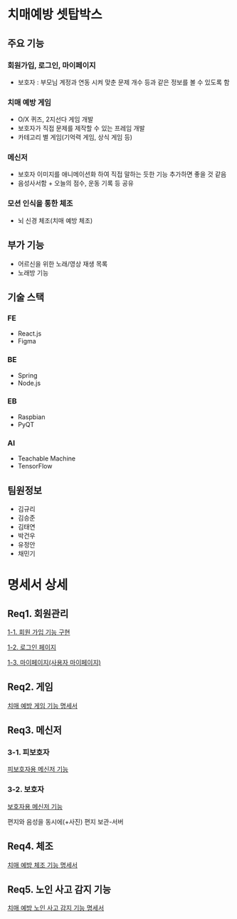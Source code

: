 # 치매예방 셋탑박스

## 주요 기능
### 회원가입, 로그인, 마이페이지
- 보호자 : 부모님 계정과 연동 시켜 맞춘 문제 개수 등과 같은 정보를 볼 수 있도록 함
### 치매 예방 게임
- O/X 퀴즈, 2지선다 게임 개발
- 보호자가 직접 문제를 제작할 수 있는 프레임 개발
- 카테고리 별 게임(기억력 게임, 상식 게임 등)
### 메신저
- 보호자 이미지를 애니메이션화 하여 직접 말하는 듯한 기능 추가하면 좋을 것 같음
- 음성사서함 + 오늘의 점수, 운동 기록 등 공유
### 모션 인식을 통한 체조
- 뇌 신경 체조(치매 예방 체조)

## 부가 기능
- 어르신을 위한 노래/영상 재생 목록
- 노래방 기능

## 기술 스택
### FE
- React.js
- Figma
### BE
- Spring
- Node.js
### EB
- Raspbian
- PyQT
### AI
- Teachable Machine
- TensorFlow

## 팀원정보
- 김규리
- 김승준
- 김태연
- 박건우
- 유정안
- 채민기


# 명세서 상세
## Req1. 회원관리
[1-1. 회원 가입 기능 구현](https://www.notion.so/8a7d3755a59f422689f04f721e019c69)

[1-2. 로그인 페이지](https://www.notion.so/7c98729e1065469487aa44c64d9dc19d)

[1-3. 마이페이지(사용자 마이페이지)](https://www.notion.so/75caaba9bc7846c2b0b7cdf2d0c980f9)

## Req2. 게임

[치매 예방 게임 기능 명세서](https://www.notion.so/9f1c2a5a990049aba4d36304adc1f35b)

## Req3. 메신저
### 3-1. 피보호자

[피보호자용 메신저 기능](https://www.notion.so/5fde7337870b41d8b10a4f1369d1689d)

### 3-2. 보호자

[보호자용 메신저 기능](https://www.notion.so/068cd37f972a48e6bc3ca3c36d1c7a89)

편지와 음성을 동시에(+사진)
편지 보관-서버

## Req4. 체조
[치매 예방 체조 기능 명세서](https://www.notion.so/d542888b4e884f66b168c6e3240e8ec9)

## Req5. 노인 사고 감지 기능
[치매 예방 노인 사고 감지 기능 명세서](https://www.notion.so/9e2548d472c34675997c96ce733c8c4b)
